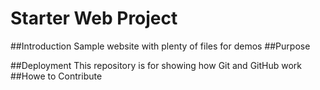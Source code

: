 # Starter Web Project

##Introduction
Sample website with plenty of files for demos
##Purpose

##Deployment
This repository is for showing how Git and GitHub work
##Howe to Contribute




